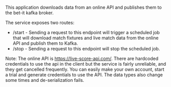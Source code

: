 This application downloads data from an online API and publishes them to the bet-it kafka broker.

The service exposes two routes:
* /start - Sending a request to this endpoint will trigger a scheduled job that will download match fixtures 
and live match data from the online API and publish them to Kafka.
* /stop - Sending a request to this endpoint will stop the scheduled job. 

Note:
The online API is https://live-score-api.com/. There are hardcoded credentials to use the api in the client
but the service is fairly unreliable, and they get cancelled frequently. You can easily make your own account,
start a trial and generate credentials to use the API. The data types also change some times and de-serialization fails.
